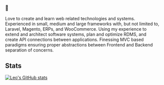 ### 👋

Love to create and learn web related technologies and systems.  Experienced in small, medium and large frameworks with, but not limited to, Laravel, Magento, ERPs, and WooCommerce.  Using my experience to extend and architect software systems, plan and optimize RDMS, and create API connections between applications.  Finessing MVC based paradigms ensuring proper abstractions between Frontend and Backend separation of concerns.

## Stats
[![Leo's GitHub stats](https://github-readme-stats-delta-one-73.vercel.app/api?username=its-leofisher&count_private=true&show_icons=true&theme=ambient_gradient&rank_icon=github)](https://github.com/its-leofisher/)
